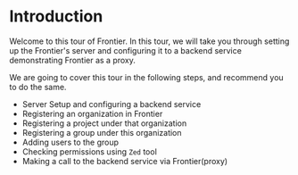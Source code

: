 # Introduction

Welcome to this tour of Frontier. In this tour, we will take you through setting up the Frontier's server and configuring it to a backend service demonstrating Frontier as a proxy.

We are going to cover this tour in the following steps, and recommend you to do the same.

- Server Setup and configuring a backend service
- Registering an organization in Frontier
- Registering a project under that organization
- Registering a group under this organization
- Adding users to the group
- Checking permissions using `Zed` tool
- Making a call to the backend service via Frontier(proxy)
